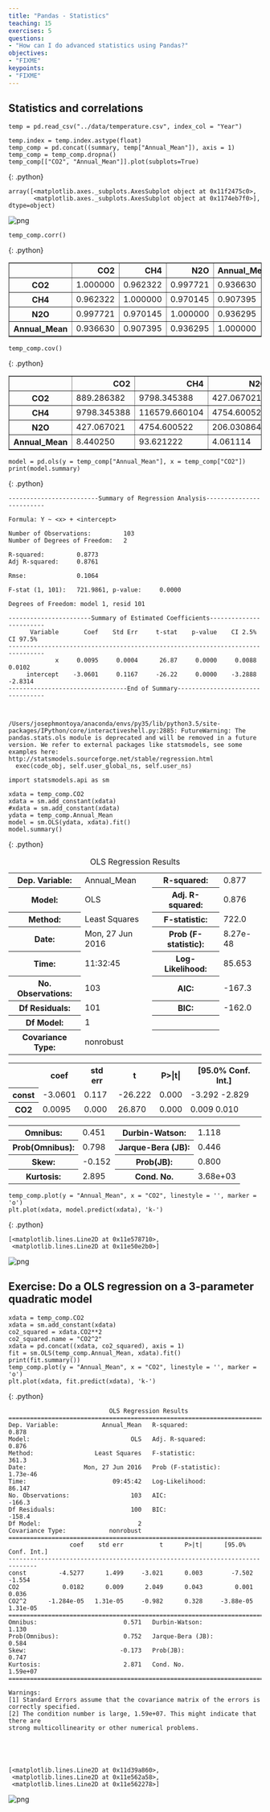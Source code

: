 ```yaml
---
title: "Pandas - Statistics"
teaching: 15
exercises: 5
questions:
- "How can I do advanced statistics using Pandas?"
objectives:
- "FIXME"
keypoints:
- "FIXME"
---
```


## Statistics and correlations


~~~
temp = pd.read_csv("../data/temperature.csv", index_col = "Year")

temp.index = temp.index.astype(float)
temp_comp = pd.concat((summary, temp["Annual_Mean"]), axis = 1)
temp_comp = temp_comp.dropna()
temp_comp[["CO2", "Annual_Mean"]].plot(subplots=True)
~~~
{: .python}




    array([<matplotlib.axes._subplots.AxesSubplot object at 0x11f2475c0>,
           <matplotlib.axes._subplots.AxesSubplot object at 0x1174eb7f0>], dtype=object)




![png](../fig/pandas_14_1.png)



~~~
temp_comp.corr()
~~~
{: .python}




<div>
<table border="1" class="dataframe">
  <thead>
    <tr style="text-align: right;">
      <th></th>
      <th>CO2</th>
      <th>CH4</th>
      <th>N2O</th>
      <th>Annual_Mean</th>
    </tr>
  </thead>
  <tbody>
    <tr>
      <th>CO2</th>
      <td>1.000000</td>
      <td>0.962322</td>
      <td>0.997721</td>
      <td>0.936630</td>
    </tr>
    <tr>
      <th>CH4</th>
      <td>0.962322</td>
      <td>1.000000</td>
      <td>0.970145</td>
      <td>0.907395</td>
    </tr>
    <tr>
      <th>N2O</th>
      <td>0.997721</td>
      <td>0.970145</td>
      <td>1.000000</td>
      <td>0.936295</td>
    </tr>
    <tr>
      <th>Annual_Mean</th>
      <td>0.936630</td>
      <td>0.907395</td>
      <td>0.936295</td>
      <td>1.000000</td>
    </tr>
  </tbody>
</table>
</div>




~~~
temp_comp.cov()
~~~
{: .python}




<div>
<table border="1" class="dataframe">
  <thead>
    <tr style="text-align: right;">
      <th></th>
      <th>CO2</th>
      <th>CH4</th>
      <th>N2O</th>
      <th>Annual_Mean</th>
    </tr>
  </thead>
  <tbody>
    <tr>
      <th>CO2</th>
      <td>889.286382</td>
      <td>9798.345388</td>
      <td>427.067021</td>
      <td>8.440250</td>
    </tr>
    <tr>
      <th>CH4</th>
      <td>9798.345388</td>
      <td>116579.660104</td>
      <td>4754.600522</td>
      <td>93.621222</td>
    </tr>
    <tr>
      <th>N2O</th>
      <td>427.067021</td>
      <td>4754.600522</td>
      <td>206.030864</td>
      <td>4.061114</td>
    </tr>
    <tr>
      <th>Annual_Mean</th>
      <td>8.440250</td>
      <td>93.621222</td>
      <td>4.061114</td>
      <td>0.091313</td>
    </tr>
  </tbody>
</table>
</div>




~~~
model = pd.ols(y = temp_comp["Annual_Mean"], x = temp_comp["CO2"])
print(model.summary)
~~~
{: .python}

    
    -------------------------Summary of Regression Analysis-------------------------
    
    Formula: Y ~ <x> + <intercept>
    
    Number of Observations:         103
    Number of Degrees of Freedom:   2
    
    R-squared:         0.8773
    Adj R-squared:     0.8761
    
    Rmse:              0.1064
    
    F-stat (1, 101):   721.9861, p-value:     0.0000
    
    Degrees of Freedom: model 1, resid 101
    
    -----------------------Summary of Estimated Coefficients------------------------
          Variable       Coef    Std Err     t-stat    p-value    CI 2.5%   CI 97.5%
    --------------------------------------------------------------------------------
                 x     0.0095     0.0004      26.87     0.0000     0.0088     0.0102
         intercept    -3.0601     0.1167     -26.22     0.0000    -3.2888    -2.8314
    ---------------------------------End of Summary---------------------------------
    


    /Users/josephmontoya/anaconda/envs/py35/lib/python3.5/site-packages/IPython/core/interactiveshell.py:2885: FutureWarning: The pandas.stats.ols module is deprecated and will be removed in a future version. We refer to external packages like statsmodels, see some examples here: http://statsmodels.sourceforge.net/stable/regression.html
      exec(code_obj, self.user_global_ns, self.user_ns)



~~~
import statsmodels.api as sm

xdata = temp_comp.CO2
xdata = sm.add_constant(xdata)
#xdata = sm.add_constant(xdata)
ydata = temp_comp.Annual_Mean
model = sm.OLS(ydata, xdata).fit()
model.summary()
~~~
{: .python}




<table class="simpletable">
<caption>OLS Regression Results</caption>
<tr>
  <th>Dep. Variable:</th>       <td>Annual_Mean</td>   <th>  R-squared:         </th> <td>   0.877</td>
</tr>
<tr>
  <th>Model:</th>                   <td>OLS</td>       <th>  Adj. R-squared:    </th> <td>   0.876</td>
</tr>
<tr>
  <th>Method:</th>             <td>Least Squares</td>  <th>  F-statistic:       </th> <td>   722.0</td>
</tr>
<tr>
  <th>Date:</th>             <td>Mon, 27 Jun 2016</td> <th>  Prob (F-statistic):</th> <td>8.27e-48</td>
</tr>
<tr>
  <th>Time:</th>                 <td>11:32:45</td>     <th>  Log-Likelihood:    </th> <td>  85.653</td>
</tr>
<tr>
  <th>No. Observations:</th>      <td>   103</td>      <th>  AIC:               </th> <td>  -167.3</td>
</tr>
<tr>
  <th>Df Residuals:</th>          <td>   101</td>      <th>  BIC:               </th> <td>  -162.0</td>
</tr>
<tr>
  <th>Df Model:</th>              <td>     1</td>      <th>                     </th>     <td> </td>   
</tr>
<tr>
  <th>Covariance Type:</th>      <td>nonrobust</td>    <th>                     </th>     <td> </td>   
</tr>
</table>
<table class="simpletable">
<tr>
    <td></td>       <th>coef</th>     <th>std err</th>      <th>t</th>      <th>P>|t|</th> <th>[95.0% Conf. Int.]</th> 
</tr>
<tr>
  <th>const</th> <td>   -3.0601</td> <td>    0.117</td> <td>  -26.222</td> <td> 0.000</td> <td>   -3.292    -2.829</td>
</tr>
<tr>
  <th>CO2</th>   <td>    0.0095</td> <td>    0.000</td> <td>   26.870</td> <td> 0.000</td> <td>    0.009     0.010</td>
</tr>
</table>
<table class="simpletable">
<tr>
  <th>Omnibus:</th>       <td> 0.451</td> <th>  Durbin-Watson:     </th> <td>   1.118</td>
</tr>
<tr>
  <th>Prob(Omnibus):</th> <td> 0.798</td> <th>  Jarque-Bera (JB):  </th> <td>   0.446</td>
</tr>
<tr>
  <th>Skew:</th>          <td>-0.152</td> <th>  Prob(JB):          </th> <td>   0.800</td>
</tr>
<tr>
  <th>Kurtosis:</th>      <td> 2.895</td> <th>  Cond. No.          </th> <td>3.68e+03</td>
</tr>
</table>




~~~
temp_comp.plot(y = "Annual_Mean", x = "CO2", linestyle = '', marker = 'o')
plt.plot(xdata, model.predict(xdata), 'k-')
~~~
{: .python}




    [<matplotlib.lines.Line2D at 0x11e578710>,
     <matplotlib.lines.Line2D at 0x11e50e2b0>]




![png](../fig/pandas_19_1.png)


## Exercise: Do a OLS regression on a 3-parameter quadratic model

~~~
xdata = temp_comp.CO2
xdata = sm.add_constant(xdata)
co2_squared = xdata.CO2**2
co2_squared.name = "CO2^2"
xdata = pd.concat((xdata, co2_squared), axis = 1)
fit = sm.OLS(temp_comp.Annual_Mean, xdata).fit()
print(fit.summary())
temp_comp.plot(y = "Annual_Mean", x = "CO2", linestyle = '', marker = 'o')
plt.plot(xdata, fit.predict(xdata), 'k-')
~~~
{: .python}

                                OLS Regression Results                            
    ==============================================================================
    Dep. Variable:            Annual_Mean   R-squared:                       0.878
    Model:                            OLS   Adj. R-squared:                  0.876
    Method:                 Least Squares   F-statistic:                     361.3
    Date:                Mon, 27 Jun 2016   Prob (F-statistic):           1.73e-46
    Time:                        09:45:42   Log-Likelihood:                 86.147
    No. Observations:                 103   AIC:                            -166.3
    Df Residuals:                     100   BIC:                            -158.4
    Df Model:                           2                                         
    Covariance Type:            nonrobust                                         
    ==============================================================================
                     coef    std err          t      P>|t|      [95.0% Conf. Int.]
    ------------------------------------------------------------------------------
    const         -4.5277      1.499     -3.021      0.003        -7.502    -1.554
    CO2            0.0182      0.009      2.049      0.043         0.001     0.036
    CO2^2      -1.284e-05   1.31e-05     -0.982      0.328     -3.88e-05  1.31e-05
    ==============================================================================
    Omnibus:                        0.571   Durbin-Watson:                   1.130
    Prob(Omnibus):                  0.752   Jarque-Bera (JB):                0.584
    Skew:                          -0.173   Prob(JB):                        0.747
    Kurtosis:                       2.871   Cond. No.                     1.59e+07
    ==============================================================================
    
    Warnings:
    [1] Standard Errors assume that the covariance matrix of the errors is correctly specified.
    [2] The condition number is large, 1.59e+07. This might indicate that there are
    strong multicollinearity or other numerical problems.





    [<matplotlib.lines.Line2D at 0x11d39a860>,
     <matplotlib.lines.Line2D at 0x11e562a58>,
     <matplotlib.lines.Line2D at 0x11e562278>]




![png](../fig/pandas_21_2.png)
